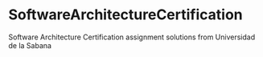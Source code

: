 # SoftwareArchitectureCertification
Software Architecture Certification assignment solutions from Universidad de la Sabana
